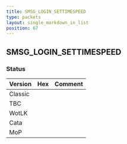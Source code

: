 ```yaml
---
title: SMSG_LOGIN_SETTIMESPEED
type: packets
layout: single_markdown_in_list
position: 67
---
```


## SMSG_LOGIN_SETTIMESPEED

### Status

Version | Hex | Comment
---------- | ---------- | ---------- 
Classic |  |  
TBC |  |  
WotLK |  |  
Cata |  |  
MoP |  |  